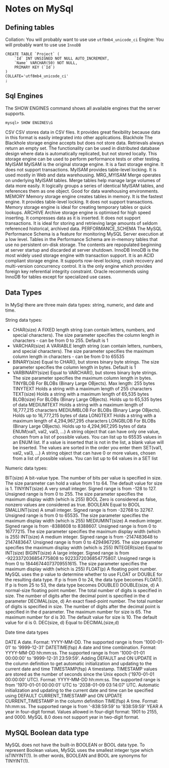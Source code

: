 # Notes on MySql

## Defining tables

Collation: You will probably want to use use `utf8mb4_unicode_ci`
Engine:    You will probably want to use use `InnoDB`

```
CREATE TABLE `Project` (
	`Id` INT UNSIGNED NOT NULL AUTO_INCREMENT,
	`Name` VARCHAR(50) NOT NULL,
	PRIMARY KEY (`Id`)
)
COLLATE='utf8mb4_unicode_ci'
;
```

## Sql Engines

The SHOW ENGINES command shows all available engines that the server supports.

```
mysql> SHOW ENGINES\G
```

CSV                         CSV stores data in CSV files. 
                            It provides great flexibility because data in this format is easily integrated into other applications.
Blackhole                   The Blackhole storage engine accepts but does not store data. 
                            Retrievals always return an empty set. 
                            The functionality can be used in distributed database design where data is automatically replicated, but not stored locally. This storage engine can be used to perform performance tests or other testing.
MyISAM                      MyISAM is the original storage engine. It is a fast storage engine. It does not support transactions. MyISAM                             provides table-level locking. It is used mostly in Web and data warehousing.
MRG_MYISAM                  Merge operates on underlying MyISAM tables. 
                            Merge tables help manage large volumes of data more easily. 
                            It logically groups a series of identical MyISAM tables, and references them as one object. 
                            Good for data warehousing environments.
MEMORY                      Memory storage engine creates tables in memory. It is the fastest engine. 
                            It provides table-level locking. 
                            It does not support transactions. 
                            Memory storage engine is ideal for creating temporary tables or quick lookups. 
ARCHIVE                     Archive storage engine is optimised for high speed inserting. 
                            It compresses data as it is inserted. 
                            It does not support transactions. 
                            It is ideal for storing and retrieving large amounts of seldom referenced historical, archived data.
PERFORMANCE_SCHEMA          The MySQL Performance Schema is a feature for monitoring MySQL Server execution at a low level.
                            Tables in the Performance Schema are in-memory tables that use no persistent on-disk storage. The contents are repopulated beginning at server startup and discarded at server shutdown.
InnoDB                      InnoDB is the most widely used storage engine with transaction support. 
                            It is an ACID compliant storage engine. 
                            It supports row-level locking, crash recovery and multi-version concurrency control. 
                            It is the only engine which provides foreign key referential integrity constraint. 
                            Oracle recommends using InnoDB for tables except for specialized use cases.

## Data Types

In MySql there are three main data types: string, numeric, and date and time.

String data types:

* CHAR(size)	    A FIXED length string (can contain letters, numbers, and special characters). 
                    The size parameter specifies the column length in characters - can be from 0 to 255. Default is 1
* VARCHAR(size)     A VARIABLE length string (can contain letters, numbers, and special characters). 
                    The size parameter specifies the maximum column length in characters - can be from 0 to 65535
* BINARY(size)	    Equal to CHAR(), but stores binary byte strings. 
                    The size parameter specifies the column length in bytes. Default is 1
* VARBINARY(size)   Equal to VARCHAR(), but stores binary byte strings. The size parameter specifies the maximum column length in bytes.
TINYBLOB	For BLOBs (Binary Large OBjects). Max length: 255 bytes
TINYTEXT	Holds a string with a maximum length of 255 characters
TEXT(size)	Holds a string with a maximum length of 65,535 bytes
BLOB(size)	For BLOBs (Binary Large OBjects). Holds up to 65,535 bytes of data
MEDIUMTEXT	Holds a string with a maximum length of 16,777,215 characters
MEDIUMBLOB	For BLOBs (Binary Large OBjects). Holds up to 16,777,215 bytes of data
LONGTEXT	Holds a string with a maximum length of 4,294,967,295 characters
LONGBLOB	For BLOBs (Binary Large OBjects). Holds up to 4,294,967,295 bytes of data
ENUM(val1, val2, val3, ...)	A string object that can have only one value, chosen from a list of possible values. You can list up to 65535 values in an ENUM list. If a value is inserted that is not in the list, a blank value will be inserted. The values are sorted in the order you enter them
SET(val1, val2, val3, ...)	A string object that can have 0 or more values, chosen from a list of possible values. You can list up to 64 values in a SET list

Numeric data types:

BIT(size)	A bit-value type. The number of bits per value is specified in size. The size parameter can hold a value from 1 to 64. The default value for size is 1.
TINYINT(size)	A very small integer. Signed range is from -128 to 127. Unsigned range is from 0 to 255. The size parameter specifies the maximum display width (which is 255)
BOOL	Zero is considered as false, nonzero values are considered as true.
BOOLEAN	Equal to BOOL
SMALLINT(size)	A small integer. Signed range is from -32768 to 32767. Unsigned range is from 0 to 65535. The size parameter specifies the maximum display width (which is 255)
MEDIUMINT(size)	A medium integer. Signed range is from -8388608 to 8388607. Unsigned range is from 0 to 16777215. The size parameter specifies the maximum display width (which is 255)
INT(size)	A medium integer. Signed range is from -2147483648 to 2147483647. Unsigned range is from 0 to 4294967295. The size parameter specifies the maximum display width (which is 255)
INTEGER(size)	Equal to INT(size)
BIGINT(size)	A large integer. Signed range is from -9223372036854775808 to 9223372036854775807. Unsigned range is from 0 to 18446744073709551615. The size parameter specifies the maximum display width (which is 255)
FLOAT(p)	A floating point number. MySQL uses the p value to determine whether to use FLOAT or DOUBLE for the resulting data type. If p is from 0 to 24, the data type becomes FLOAT(). If p is from 25 to 53, the data type becomes DOUBLE()
DOUBLE(size, d)	A normal-size floating point number. The total number of digits is specified in size. The number of digits after the decimal point is specified in the d parameter
DECIMAL(size, d)	An exact fixed-point number. The total number of digits is specified in size. The number of digits after the decimal point is specified in the d parameter. The maximum number for size is 65. The maximum number for d is 30. The default value for size is 10. The default value for d is 0.
DEC(size, d)	Equal to DECIMAL(size,d)


Date time data types

DATE	A date. Format: YYYY-MM-DD. The supported range is from '1000-01-01' to '9999-12-31'
DATETIME(fsp)	A date and time combination. Format: YYYY-MM-DD hh:mm:ss. The supported range is from '1000-01-01 00:00:00' to '9999-12-31 23:59:59'. Adding DEFAULT and ON UPDATE in the column definition to get automatic initialization and updating to the current date and time
TIMESTAMP(fsp)	A timestamp. TIMESTAMP values are stored as the number of seconds since the Unix epoch ('1970-01-01 00:00:00' UTC). Format: YYYY-MM-DD hh:mm:ss. The supported range is from '1970-01-01 00:00:01' UTC to '2038-01-09 03:14:07' UTC. Automatic initialization and updating to the current date and time can be specified using DEFAULT CURRENT_TIMESTAMP and ON UPDATE CURRENT_TIMESTAMP in the column definition
TIME(fsp)	A time. Format: hh:mm:ss. The supported range is from '-838:59:59' to '838:59:59'
YEAR	A year in four-digit format. Values allowed in four-digit format: 1901 to 2155, and 0000.
MySQL 8.0 does not support year in two-digit format.

## MySQL Boolean data type

MySQL does not have the built-in  BOOLEAN or BOOL data type. 
To represent Boolean values, MySQL uses the smallest integer type which isTINYINT(1). 
In other words, BOOLEAN and BOOL are synonyms for TINYINT(1).

